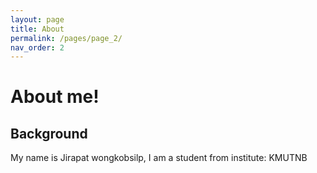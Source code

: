 ```yaml
---
layout: page
title: About
permalink: /pages/page_2/
nav_order: 2
---
```

# About me! 

## Background

My name is Jirapat wongkobsilp, I am a student from institute: KMUTNB 


